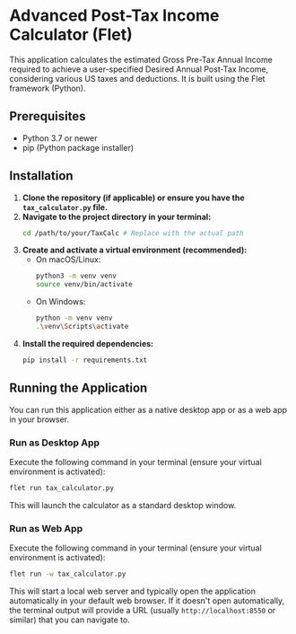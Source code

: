 # Advanced Post-Tax Income Calculator (Flet)

This application calculates the estimated Gross Pre-Tax Annual Income required to achieve a user-specified Desired Annual Post-Tax Income, considering various US taxes and deductions. It is built using the Flet framework (Python).

## Prerequisites

*   Python 3.7 or newer
*   pip (Python package installer)

## Installation

1.  **Clone the repository (if applicable) or ensure you have the `tax_calculator.py` file.**
2.  **Navigate to the project directory in your terminal:**
    ```bash
    cd /path/to/your/TaxCalc # Replace with the actual path
    ```
3.  **Create and activate a virtual environment (recommended):**
    *   On macOS/Linux:
        ```bash
        python3 -m venv venv
        source venv/bin/activate
        ```
    *   On Windows:
        ```bash
        python -m venv venv
        .\venv\Scripts\activate
        ```
4.  **Install the required dependencies:**
    ```bash
    pip install -r requirements.txt
    ```

## Running the Application

You can run this application either as a native desktop app or as a web app in your browser.

### Run as Desktop App

Execute the following command in your terminal (ensure your virtual environment is activated):

```bash
flet run tax_calculator.py
```

This will launch the calculator as a standard desktop window.

### Run as Web App

Execute the following command in your terminal (ensure your virtual environment is activated):

```bash
flet run -w tax_calculator.py
```

This will start a local web server and typically open the application automatically in your default web browser. If it doesn't open automatically, the terminal output will provide a URL (usually `http://localhost:8550` or similar) that you can navigate to.
